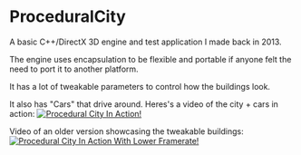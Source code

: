 # ProceduralCity

A basic C++/DirectX 3D engine and test application I made back in 2013.

The engine uses encapsulation to be flexible and portable if anyone felt the need to port it to another platform.

It has a lot of tweakable parameters to control how the buildings look. 

It also has "Cars" that drive around. Heres's a video of the city + cars in action: 
[![Procedural City In Action!](http://img.youtube.com/vi/j8ZXXmKmkRU/0.jpg)](http://www.youtube.com/watch?v=j8ZXXmKmkRU)


Video of an older version showcasing the tweakable buildings: 
[![Procedural City In Action With Lower Framerate! ](http://img.youtube.com/vi/j8ZXXmKmkRU/0.jpg)](http://www.youtube.com/watch?v=qNNOEIxcsRo)
